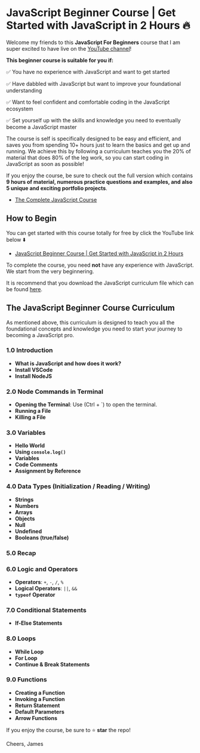 # JavaScript Beginner Course | Get Started with JavaScript in 2 Hours 🔥

Welcome my friends to this **JavaScript For Beginners** course that I am super excited to have live on the [YouTube channel](https://www.youtube.com/smoljames)!

**This beginner course is suitable for you if:**

✅ You have no experience with JavaScript and want to get started 

✅ Have dabbled with JavaScript but want to improve your foundational understanding 

✅ Want to feel confident and comfortable coding in the JavaScript ecosystem 

✅ Set yourself up with the skills and knowledge you need to eventually become a JavaScript master

The course is self is specifically designed to be easy and efficient, and saves you from spending 10+ hours just to learn the basics and get up and running. We achieve this by following a curriculum teaches you the 20% of material that does 80% of the leg work, so you can start coding in JavaScript as soon as possible!

If you enjoy the course, be sure to check out the full version which contains **9 hours of material, numerous practice questions and examples, and also 5 unique and exciting portfolio projects**.

* [The Complete JavaScript Course]()

## How to Begin

You can get started with this course totally for free by click the YouTube link below ⬇️

* [JavaScript Beginner Course | Get Started with JavaScript in 2 Hours]()

To complete the course, you need **not** have any experience with JavaScript. We start from the very beginnering.

It is recommend that you download the JavaScript curriculum file which can be found [here](). 

## The JavaScript Beginner Course Curriculum

As mentioned above, this curriculum is designed to teach you all the foundational concepts and knowledge you need to start your journey to becoming a JavaScript pro.

### 1.0 Introduction
- **What is JavaScript and how does it work?**
- **Install VSCode**
- **Install NodeJS**

### 2.0 Node Commands in Terminal
- **Opening the Terminal**: Use (Ctrl + `) to open the terminal.
- **Running a File**
- **Killing a File**

### 3.0 Variables
- **Hello World**
- **Using `console.log()`**
- **Variables**
- **Code Comments**
- **Assignment by Reference**

### 4.0 Data Types (Initialization / Reading / Writing)
- **Strings**
- **Numbers**
- **Arrays**
- **Objects**
- **Null**
- **Undefined**
- **Booleans (true/false)**

### 5.0 Recap

### 6.0 Logic and Operators
- **Operators**: `+`, `-`, `/`, `%`
- **Logical Operators**: `||`, `&&`
- **`typeof` Operator**

### 7.0 Conditional Statements
- **If-Else Statements**

### 8.0 Loops
- **While Loop**
- **For Loop**
- **Continue & Break Statements**

### 9.0 Functions
- **Creating a Function**
- **Invoking a Function**
- **Return Statement**
- **Default Parameters**
- **Arrow Functions**

If you enjoy the course, be sure to ⭐️ **star** the repo!

Cheers,
James